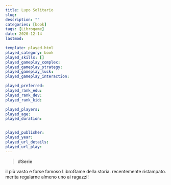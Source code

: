 ```yaml
---
title: Lupo Solitario
slug: 
description: ""
categories: [book]
tags: [Librogame]
date: 2020-12-14
lastmod: 

template: played.html
played_category: book
played_skills: []
played_gameplay_complex: 
played_gameplay_strategy: 
played_gameplay_luck: 
played_gameplay_interaction: 

played_preferred: 
played_rank_edu: 
played_rank_dev: 
played_rank_kid: 

played_players: 
played_age: 
played_duration: 


played_publisher: 
played_year: 
played_url_details: 
played_url_play: 
---
```


> **#Serie**   

il più vasto e forse famoso LibroGame della storia.
recentemente ristampato. merita regalarne almeno uno ai ragazzi!



